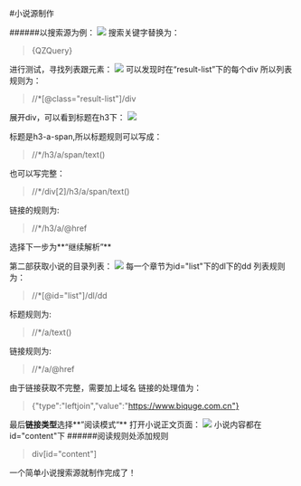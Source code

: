 #小说源制作

######以搜索源为例：
![](/assets/QQ截图20191011170037.png)
搜索关键字替换为：
>{QZQuery}

进行测试，寻找列表跟元素：
![](/assets/QQ截图20191011170327.png)
可以发现时在“result-list”下的每个div
所以列表规则为：
>//*[@class="result-list"]/div

展开div，可以看到标题在h3下：
![](/assets/QQ截图20191011170603.png)

标题是h3-a-span,所以标题规则可以写成：

>//*/h3/a/span/text()

也可以写完整：

>//*/div[2]/h3/a/span/text()

链接的规则为:
>//*/h3/a/@href

选择下一步为**“继续解析”**

第二部获取小说的目录列表：
![](/assets/QQ截图20191011171107.png)
每一个章节为id="list"下的dl下的dd
列表规则为：
>//*[@id="list"]/dl/dd

标题规则为:
>//*/a/text()

链接规则为:
>//*/a/@href

由于链接获取不完整，需要加上域名
链接的处理值为：
>{"type":"leftjoin","value":"https://www.biquge.com.cn"}

最后**链接类型**选择**”阅读模式“**
打开小说正文页面：
![](/assets/QQ截图20191011171615.png)
小说内容都在id="content"下
######阅读规则处添加规则
>div[id="content"]

一个简单小说搜索源就制作完成了！